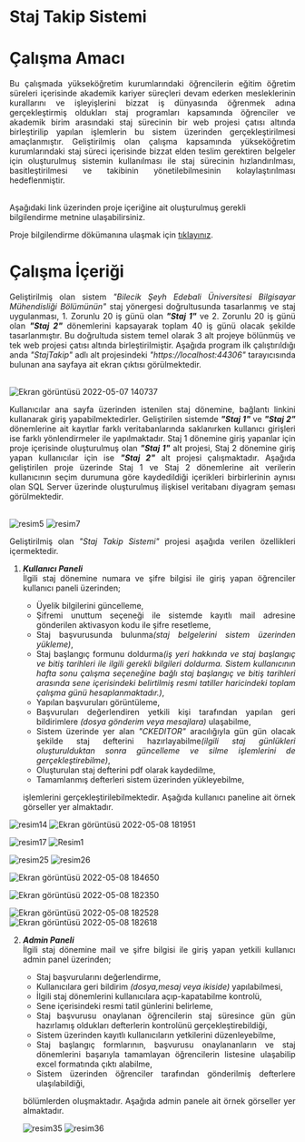 # Staj Takip Sistemi

# Çalışma Amacı

<div align="justify">
Bu çalışmada yükseköğretim kurumlarındaki öğrencilerin eğitim öğretim süreleri içerisinde akademik kariyer süreçleri devam ederken mesleklerinin kurallarını ve işleyişlerini bizzat iş dünyasında öğrenmek adına gerçekleştirmiş oldukları staj programları kapsamında öğrenciler ve akademik birim arasındaki staj sürecinin bir web projesi çatısı altında birleştirilip yapılan işlemlerin bu sistem üzerinden gerçekleştirilmesi amaçlanmıştır. Geliştirilmiş olan çalışma kapsamında yükseköğretim kurumlarındaki staj süreci içerisinde bizzat elden teslim gerektiren belgeler için oluşturulmuş sistemin kullanılması ile staj sürecinin hızlandırılması, basitleştirilmesi ve takibinin yönetilebilmesinin kolaylaştırılması hedeflenmiştir.
</div><br>

Aşağıdaki link üzerinden proje içeriğine ait oluşturulmuş gerekli bilgilendirme metnine ulaşabilirsiniz.
  
Proje bilgilendirme dökümanına ulaşmak için [tıklayınız](https://drive.google.com/file/d/1mdD3xwxdmLhCksvkNVG09kgKsG9f7r1y/view?usp=sharing).

# Çalışma İçeriği

<div align="justify">
Geliştirilmiş olan sistem <em>"Bilecik Şeyh Edebali Üniversitesi Bilgisayar Mühendisliği Bölümünün"</em> staj yönergesi doğrultusunda tasarlanmış ve staj uygulanması, 1.  Zorunlu 20 iş günü olan <b><I>"Staj 1"</I></b> ve 2. Zorunlu 20 iş günü olan <b><I>"Staj 2"</I></b> dönemlerini kapsayarak toplam 40 iş günü olacak şekilde tasarlanmıştır. Bu doğrultuda sistem temel olarak 3 alt projeye bölünmüş ve tek web projesi çatısı altında birleştirilmiştir. Aşağıda program ilk çalıştırıldığı anda <em>"StajTakip"</em> adlı alt projesindeki <em>"https://localhost:44306"</em> tarayıcısında bulunan ana sayfaya ait ekran çıktısı görülmektedir.
</div>
</br>

![Ekran görüntüsü 2022-05-07 140737](https://user-images.githubusercontent.com/85406429/167251698-af196324-f29a-4610-b0fd-9033ddd46e26.png)

<div align="justify">
Kullanıcılar ana sayfa üzerinden istenilen staj dönemine, bağlantı linkini kullanarak giriş yapabilmektedirler. Geliştirilen sistemde <b><I>"Staj 1"</I></b> ve <b><I>"Staj 2"</I></b> dönemlerine ait kayıtlar farklı veritabanlarında saklanırken kullanıcı girişleri ise farklı yönlendirmeler ile yapılmaktadır. Staj 1 dönemine giriş yapanlar için proje içerisinde oluşturulmuş olan <b><I>"Staj 1"</I></b> alt projesi, Staj 2 dönemine giriş yapan kullanıcılar için ise <b><I>"Staj 2"</I></b> alt projesi çalışmaktadır. Aşağıda geliştirilen proje üzerinde Staj 1 ve Staj 2 dönemlerine ait verilerin kullanıcının seçim durumuna göre kaydedildiği içerikleri birbirlerinin aynısı olan SQL Server üzerinde oluşturulmuş ilişkisel veritabanı diyagram şeması görülmektedir.
</div>
</br>

![resim5](https://user-images.githubusercontent.com/85406429/167255394-1a5cefe8-8057-423e-8ded-5d48e6456860.png) ![resim7](https://user-images.githubusercontent.com/85406429/167255341-be09087f-2981-493b-abf9-40321da82976.png)

<div align="justify">
  
Geliştirilmiş olan <em>"Staj Takip Sistemi"</em> projesi aşağıda verilen özellikleri içermektedir.<br>

1. ***Kullanıcı Paneli*** <br>
   İlgili staj dönemine numara ve şifre bilgisi ile giriş yapan öğrenciler kullanıcı paneli üzerinden; 
   
   - Üyelik bilgilerini güncelleme,
   - Şifremi unuttum seçeneği ile sistemde kayıtlı mail adresine gönderilen aktivasyon kodu ile şifre resetleme,
   - Staj başvurusunda bulunma<em>(staj belgelerini sistem üzerinden yükleme)</em>,
   - Staj başlangıç formunu doldurma<em>(iş yeri hakkında ve staj başlangıç ve bitiş tarihleri ile ilgili gerekli bilgileri doldurma. Sistem kullanıcının hafta sonu çalışma seçeneğine bağlı staj başlangıç ve bitiş tarihleri arasında sene içerisindeki belirtilmiş resmi tatiller haricindeki toplam çalışma günü hesaplanmaktadır.)</em>,
   - Yapılan başvuruları görüntüleme,
   - Başvuruları değerlendiren yetkili kişi tarafından yapılan geri bildirimlere <em>(dosya gönderim veya mesajlara)</em> ulaşabilme, 
   - Sistem üzerinde yer alan <em>"CKEDITOR"</em> aracılığıyla gün gün olacak şekilde staj defterini hazırlayabilme<em>(ilgili staj günlükleri oluşturulduktan sonra  güncelleme ve silme işlemlerini de gerçekleştirebilme)</em>,
   - Oluşturulan staj defterini pdf olarak kaydedilme,
   - Tamamlanmış defterleri sistem üzerinden yükleyebilme,
  
   işlemlerini gerçekleştirilebilmektedir. Aşağıda kullanıcı paneline ait örnek görseller yer almaktadır.

![resim14](https://user-images.githubusercontent.com/85406429/167303454-d72df8be-7744-4c69-91b0-e979c053b984.png) ![Ekran görüntüsü 2022-05-08 181951](https://user-images.githubusercontent.com/85406429/167303413-21529ccf-e837-40c5-8df7-e2c799c821f6.png)

![resim17](https://user-images.githubusercontent.com/85406429/167303692-dafd05a3-96b1-4f73-a271-b9dafe87166e.png) ![Resim1](https://user-images.githubusercontent.com/85406429/167303978-256f3300-be10-4cef-8c98-e48c02ba72ce.png)
   
![resim25](https://user-images.githubusercontent.com/85406429/167303767-31d28002-06f6-44f2-b264-440dc25d4253.png) ![resim26](https://user-images.githubusercontent.com/85406429/167303787-5963d6e1-2635-4405-ac7f-e34ba99f2479.png)

![Ekran görüntüsü 2022-05-08 184650](https://user-images.githubusercontent.com/85406429/167304078-b8bdff5d-8c1b-4599-97da-3055ed8656d0.png)  
  
![Ekran görüntüsü 2022-05-08 182350](https://user-images.githubusercontent.com/85406429/167303834-3e9a586f-42cb-4056-a803-752781110f55.png)

![Ekran görüntüsü 2022-05-08 182528](https://user-images.githubusercontent.com/85406429/167303874-34d45faf-342e-4eca-91d7-74f69659baa3.png) ![Ekran görüntüsü 2022-05-08 182618](https://user-images.githubusercontent.com/85406429/167303888-fe65d05d-962e-4cf3-a00f-6e20adc118e0.png)

2. ***Admin Paneli*** <br>
   İlgili staj dönemine mail ve şifre bilgisi ile giriş yapan yetkili kullanıcı admin panel üzerinden;
    
    - Staj başvurularını değerlendirme,
    - Kullanıcılara geri bildirim <em>(dosya,mesaj veya ikiside)</em> yapılabilmesi,
    - İlgili staj dönemlerini kullanıcılara açıp-kapatabilme kontrolü,
    - Sene içerisindeki resmi tatil günlerini belirleme,
    - Staj başvurusu onaylanan öğrencilerin staj süresince gün gün hazırlamış oldukları defterlerin kontrolünü gerçekleştirebildiği, 
    - Sistem üzerinden kayıtlı kullanıcıların yetkilerini düzenleyebilme,
    - Staj başlangıç formlarının, başvurusu onaylananların ve staj dönemlerini başarıyla tamamlayan öğrencilerin listesine ulaşabilip excel formatında çıktı alabilme,
    - Sistem üzerinden öğrenciler tarafından gönderilmiş defterlere ulaşılabildiği,
  
   bölümlerden oluşmaktadır. Aşağıda admin panele ait örnek görseller yer almaktadır.
  
   ![resim35](https://user-images.githubusercontent.com/85406429/167371585-63f6a92e-9b11-4fb4-bf90-eeec8e899d03.png) ![resim36](https://user-images.githubusercontent.com/85406429/167372097-d201bf9c-b811-4040-993e-9ce74cb2561c.png)




 
  
</div>





